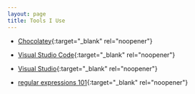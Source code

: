 ```yaml
---
layout: page
title: Tools I Use
---
```


- [Chocolatey](https://chocolatey.org/){:target="_blank" rel="noopener"}

- [Visual Studio Code](https://code.visualstudio.com/){:target="_blank" rel="noopener"}
- [Visual Studio](https://visualstudio.microsoft.com/){:target="_blank" rel="noopener"}

- [regular expressions 101](https://regex101.com/){:target="_blank" rel="noopener"}
